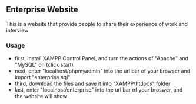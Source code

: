 <h2>Enterprise Website</h2>
<p>This is a website that provide people to share their experience of work and interview</p>
<h3>Usage</h3>
<ul>
  <li>first, install XAMPP Control Panel, and turn the actions of "Apache" and "MySQL" on (click start)</li>
  <li>next, enter "localhost/phpmyadmin" into the url bar of your browser and import "enterprise.sql"</li>
  <li>third, download the files and save it into "XAMPP\htdocs" folder</li>
  <li>last, enter "localhost/enterprise" into the url bar of your broswer, and the website will show</li>
</ul>
  
